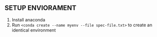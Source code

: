 ## SETUP ENVIORAMENT
1. Install anaconda
2. Run `<conda create --name myenv --file spec-file.txt>` to create an identical environment 
